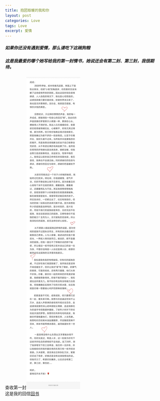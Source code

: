 ```yaml
---
title: 抱团取暖的我和你
layout: post
categories: Love
tags: Love
excerpt: 爱情
---
```

##### 如果你还没有遇到爱情，那么请吃下这碗狗粮   
##### 这是我最爱的哪个她写给我的第一封情书，她说还会有第二封、第三封，我很期待。   
查收第一封![情书](/assets/第一封情书.jpg)   
这是我的回信[回书](/assets/致最爱的你.jpg)
   
     
       
    
 
